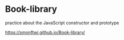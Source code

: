 # Book-library
practice about the JavaScript constructor and prototype

https://smonftwi.github.io/Book-library/

